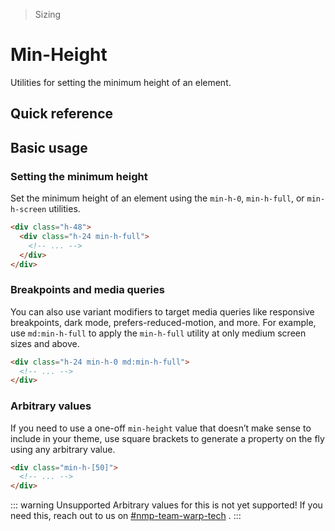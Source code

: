 > Sizing

# Min-Height
Utilities for setting the minimum height of an element.

## Quick reference

<qr-table />

## Basic usage
### Setting the minimum height
Set the minimum height of an element using the `min-h-0`, `min-h-full`, or `min-h-screen` utilities.

```html
<div class="h-48">
  <div class="h-24 min-h-full">
    <!-- ... -->
  </div>
</div>
```

### Breakpoints and media queries
You can also use variant modifiers to target media queries like responsive breakpoints, dark mode, prefers-reduced-motion, and more. For example, use `md:min-h-full` to apply the `min-h-full` utility at only medium screen sizes and above.

```html
<div class="h-24 min-h-0 md:min-h-full">
  <!-- ... -->
</div>
```

### Arbitrary values
If you need to use a one-off `min-height` value that doesn’t make sense to include in your theme, use square brackets to generate a property on the fly using any arbitrary value.

```html
<div class="min-h-[50]">
  <!-- ... -->
</div>
```

::: warning Unsupported
Arbitrary values for this is not yet supported! If you need this, reach out to us on [#nmp-team-warp-tech](https://sch-chat.slack.com/archives/C04LG5UTCTT) .
:::
